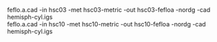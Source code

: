 
feflo.a.cad -in hsc03 -met hsc03-metric -out hsc03-fefloa -nordg -cad hemisph-cyl.igs  
feflo.a.cad -in hsc10 -met hsc10-metric -out hsc10-fefloa -nordg -cad hemisph-cyl.igs
